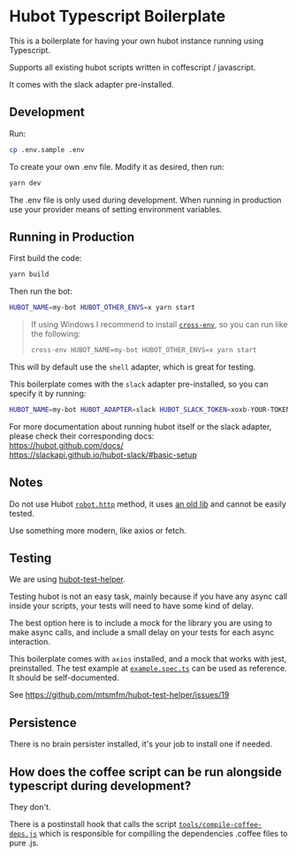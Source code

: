 # Hubot Typescript Boilerplate

This is a boilerplate for having your own hubot instance running using Typescript.

Supports all existing hubot scripts written in coffescript / javascript.

It comes with the slack adapter pre-installed.

## Development
Run:
```sh
cp .env.sample .env
```

To create your own .env file. Modify it as desired, then run:
```sh
yarn dev
```

The .env file is only used during development. When running in production use your provider means of setting environment variables.

## Running in Production

First build the code:
```sh
yarn build
```

Then run the bot:
```sh
HUBOT_NAME=my-bot HUBOT_OTHER_ENVS=x yarn start
```
> 
> If using Windows I recommend to install [`cross-env`][cross-env], so you can run like the following:
> ```sh
> cross-env HUBOT_NAME=my-bot HUBOT_OTHER_ENVS=x yarn start
> ```
> 

This will by default use the `shell` adapter, which is great for testing.

This boilerplate comes with the `slack` adapter pre-installed, so you can specify it by running:
```sh
HUBOT_NAME=my-bot HUBOT_ADAPTER=slack HUBOT_SLACK_TOKEN=xoxb-YOUR-TOKEN-HERE yarn start
```

For more documentation about running hubot itself or the slack adapter, please check their corresponding
 docs:  
 https://hubot.github.com/docs/  
 https://slackapi.github.io/hubot-slack/#basic-setup  

## Notes

Do not use Hubot [`robot.http`][robot.http] method, it uses [an old lib][node-scoped-http-client] and cannot be easily tested.


Use something more modern, like axios or fetch.

## Testing

We are using [hubot-test-helper][hubot-test-helper].

Testing hubot is not an easy task, mainly because if you have any async call inside your scripts, your tests will need to have some kind of delay.

The best option here is to include a mock for the library you are using to make async calls,
 and include a small delay on your tests for each async interaction.

This boilerplate comes with `axios` installed, and a mock that works with jest, preinstalled. The test example at [`example.spec.ts`][example.spec.ts] can be used as reference. It should be self-documented.

See https://github.com/mtsmfm/hubot-test-helper/issues/19

## Persistence

There is no brain persister installed, it's your job to install one if needed.

## How does the coffee script can be run alongside typescript during development?

They don't.

There is a postinstall hook that calls the script [`tools/compile-coffee-deps.js`][tools/compile-coffee-deps.js]
 which is responsible for compilling the dependencies .coffee files to pure .js.

[cross-env]:https://www.npmjs.com/package/cross-env
[robot.http]:https://hubot.github.com/docs/scripting/#making-http-calls
[node-scoped-http-client]:https://github.com/technoweenie/node-scoped-http-client
[hubot-test-helper]:https://github.com/mtsmfm/hubot-test-helper
[example.spec.ts]: ./src/scripts/__tests__/example.spec.ts
[tools/compile-coffee-deps.js]: ./tools/compile-coffee-deps.js
